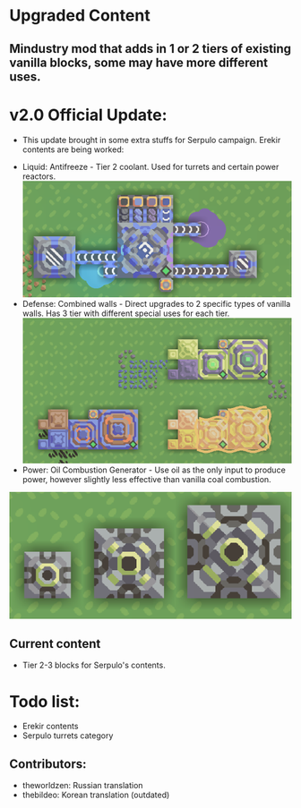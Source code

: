 # Upgraded Content
## Mindustry mod that adds in 1 or 2 tiers of existing vanilla blocks, some may have more different uses.

# v2.0 Official Update:
- This update brought in some extra stuffs for Serpulo campaign. Erekir contents are being worked:
+ Liquid: Antifreeze - Tier 2 coolant. Used for turrets and certain power reactors. 
![](image.png)
+ Defense: Combined walls - Direct upgrades to 2 specific types of vanilla walls. Has 3 tier with different special uses for each tier.
![](image-1.png)
+ Power: Oil Combustion Generator - Use oil as the only input to produce power, however slightly less effective than vanilla coal combustion.

![](image-2.png)

## Current content
- Tier 2-3 blocks for Serpulo's contents.


# Todo list:
- Erekir contents
- Serpulo turrets category

## Contributors:
- theworldzen: Russian translation
- thebildeo: Korean translation (outdated)
